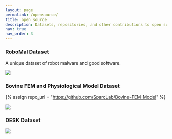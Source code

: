 ```yaml
---
layout: page
permalink: /opensource/
title: open source
description: Datasets, repositories, and other contributions to open source projects.
nav: true
nav_order: 3
---
```


### RoboMal Dataset
A unique dataset of robot malware and good software. 

<div class="repo p-2 text-center">
  <a href="https://purr.purdue.edu/publications/3860/about?v=1">
    <img class="repo-img-light w-100" src="https://github-readme-stats.vercel.app/api/pin/?username=SparcLab&repo=Bovine-FEM-Model&theme={{ site.repo_theme_light }}">
  </a>
</div>

### Bovine FEM and Physiological Model Dataset
{% assign repo_url =  "https://github.com/SparcLab/Bovine-FEM-Model" %}
<div class="repo p-2 text-center">
  <a href="https://github.com/SparcLab/Bovine-FEM-Model">
    <img class="repo-img-light w-100" src="https://github-readme-stats.vercel.app/api/pin/?username=SparcLab&repo=Bovine-FEM-Model&theme={{ site.repo_theme_light }}">
  </a>
</div>

### DESK Dataset
<div class="repo p-2 text-center">
  <a href="https://forwardpurdue.github.io/codes">
      <img class="repo-img-light w-100" src="https://github-readme-stats.vercel.app/api/pin/?username=nmadapan&repo=Forward_Project&theme={{ site.repo_theme_light }}">
  </a>
</div>

